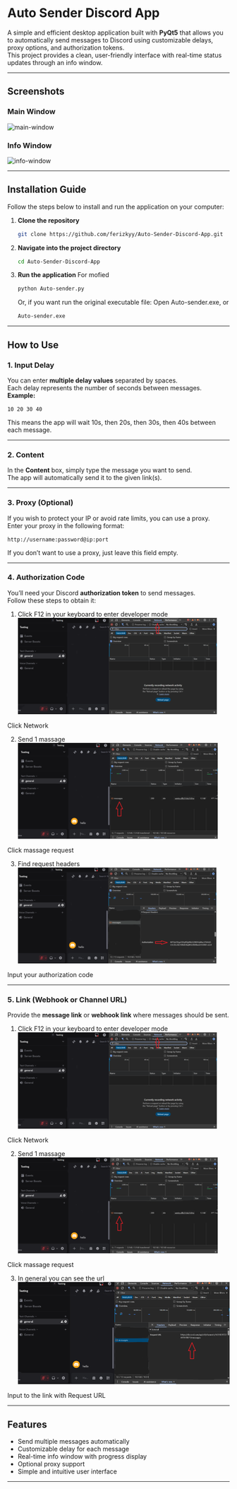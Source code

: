 #  Auto Sender Discord App

A simple and efficient desktop application built with **PyQt5** that allows you to automatically send messages to Discord using customizable delays, proxy options, and authorization tokens.  
This project provides a clean, user-friendly interface with real-time status updates through an info window.

---

##  Screenshots

###  Main Window
![main-window](Main.png)

###  Info Window
![info-window](info.png)

---

##  Installation Guide

Follow the steps below to install and run the application on your computer:

1. **Clone the repository**
   ```bash
   git clone https://github.com/ferizkyy/Auto-Sender-Discord-App.git
   ```

2. **Navigate into the project directory**
   ```bash
   cd Auto-Sender-Discord-App
   ```
   
4. **Run the application**
   For mofied
   ```bash
   python Auto-sender.py
   ```
   Or, if you want run the original executable file:
   Open Auto-sender.exe, or
   
   ```bash
   Auto-sender.exe
   ```

---

## How to Use

### 1️. Input Delay
You can enter **multiple delay values** separated by spaces.  
Each delay represents the number of seconds between messages.  
**Example:**
```
10 20 30 40
```
This means the app will wait 10s, then 20s, then 30s, then 40s between each message.

---

### 2️. Content
In the **Content** box, simply type the message you want to send.  
The app will automatically send it to the given link(s).

---

### 3️. Proxy (Optional)
If you wish to protect your IP or avoid rate limits, you can use a proxy.  
Enter your proxy in the following format:
```
http://username:password@ip:port
```
If you don’t want to use a proxy, just leave this field empty.

---

### 4️. Authorization Code
You’ll need your Discord **authorization token** to send messages.  
Follow these steps to obtain it:


1. Click F12 in your keyboard to enter developer mode
![auth-code-guide](screenshoot/DeveloperMode.png)

Click Network

2. Send 1 massage
![auth-code-guide](screenshoot/massage.png)

Click massage request 

3. Find request headers
![auth-code-guide](screenshoot/authorization.png)

Input your authorization code
   


---

### 5️. Link (Webhook or Channel URL)
Provide the **message link** or **webhook link** where messages should be sent.

1. Click F12 in your keyboard to enter developer mode
![auth-code-guide](screenshoot/DeveloperMode.png)

Click Network

2. Send 1 massage
![auth-code-guide](screenshoot/massage.png)

Click massage request

3. In general you can see the url
![auth-code-guide](screenshoot/link.png)

Input to the link with Request URL

---

##  Features

-  Send multiple messages automatically  
-  Customizable delay for each message  
-  Real-time info window with progress display  
-  Optional proxy support  
-  Simple and intuitive user interface  

---
